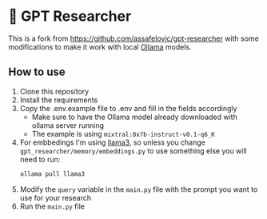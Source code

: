 # 🔎 GPT Researcher
This is a fork from https://github.com/assafelovic/gpt-researcher with some modifications to make it work with
local [Ollama](https://ollama.com/library) models.

## How to use

1. Clone this repository
2. Install the requirements
3. Copy the .env.example file to .env and fill in the fields accordingly
   - Make sure to have the Ollama model already downloaded with ollama server running
   - The example is using `mixtral:8x7b-instruct-v0.1-q6_K`
4. For embbedings I'm using [llama3](https://ollama.com/library/llama3), so unless you change `gpt_researcher/memory/embeddings.py` to use something else you will need to run:
    ```bash
    ollama pull llama3
    ```
5. Modify the `query` variable in the `main.py` file with the prompt you want to use for your research
6. Run the `main.py` file